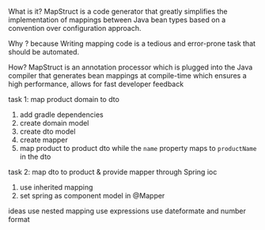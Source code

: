 
What is it?
MapStruct is a code generator that greatly simplifies the implementation of mappings between Java bean types based on a convention over configuration approach.

Why ?
because Writing mapping code is a tedious and error-prone task that should be automated.

How?
MapStruct is an annotation processor which is plugged into the Java compiler that generates bean mappings at compile-time which ensures a high performance, allows for fast developer feedback

task 1: map product domain to dto
1. add gradle dependencies
2. create domain model 
3. create dto model
4. create mapper
5. map product to product dto while the `name` property maps to `productName` in the dto
 
task 2: map dto to product & provide mapper through Spring ioc
1. use inherited mapping 
2. set spring as component model in @Mapper

ideas
use nested mapping
use expressions
use dateformate and number format